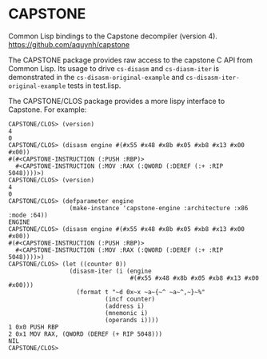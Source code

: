 CAPSTONE
========

Common Lisp bindings to the Capstone decompiler (version 4).
https://github.com/aquynh/capstone

The CAPSTONE package provides raw access to the capstone C API from
Common Lisp.  Its usage to drive `cs-disasm` and `cs-diasm-iter` is
demonstrated in the `cs-disasm-original-example` and
`cs-disasm-iter-original-example` tests in test.lisp.

The CAPSTONE/CLOS package provides a more lispy interface to Capstone.
For example:

```
CAPSTONE/CLOS> (version)
4
0
CAPSTONE/CLOS> (disasm engine #(#x55 #x48 #x8b #x05 #xb8 #x13 #x00 #x00))
#(#<CAPSTONE-INSTRUCTION (:PUSH :RBP)>
  #<CAPSTONE-INSTRUCTION (:MOV :RAX (:QWORD (:DEREF (:+ :RIP 5048))))>)
CAPSTONE/CLOS> (version)
4
0
CAPSTONE/CLOS> (defparameter engine
                 (make-instance 'capstone-engine :architecture :x86 :mode :64))
ENGINE
CAPSTONE/CLOS> (disasm engine #(#x55 #x48 #x8b #x05 #xb8 #x13 #x00 #x00))
#(#<CAPSTONE-INSTRUCTION (:PUSH :RBP)>
  #<CAPSTONE-INSTRUCTION (:MOV :RAX (:QWORD (:DEREF (:+ :RIP 5048))))>)
CAPSTONE/CLOS> (let ((counter 0))
                 (disasm-iter (i (engine
                                  #(#x55 #x48 #x8b #x05 #xb8 #x13 #x00 #x00)))
                   (format t "~d 0x~x ~a~{~^ ~a~^,~}~%"
                           (incf counter)
                           (address i)
                           (mnemonic i)
                           (operands i))))
1 0x0 PUSH RBP
2 0x1 MOV RAX, (QWORD (DEREF (+ RIP 5048)))
NIL
CAPSTONE/CLOS>
```
